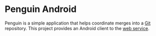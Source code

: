 Penguin Android
===============

Penguin is a simple application that helps coordinate merges into a [Git](http://git-scm.com/) repository.  This project
provides an Android client to the [web service](https://github.com/markhobson/penguin).
